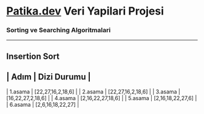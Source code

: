 # [Patika.dev](https://app.patika.dev) Veri Yapilari Projesi
### Sorting ve Searching Algoritmalari
----------------------------------------------------------------
## Insertion Sort

 |  Adım    |     Dizi Durumu    |
 ---------------------------------
 | 1.asama  |  [22,27,16,2,18,6] |
 | 2.asama  |  [22,27,16,2,18,6] |
 | 3.asama  |  [16,22,27,2,18,6] |
 | 4.asama  |  [2,16,22,27,18,6] |
 | 5.asama  |  [2,16,18,22,27,6] |
 | 6.asama  |  [2,6,16,18,22,27] |
